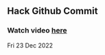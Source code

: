 
 ## Hack Github Commit 
 ### Watch video <a href="https://www.youtube.com">here</a> 
 Fri 23 Dec 2022 
